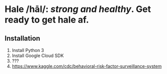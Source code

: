 # Hale /hāl/: *strong and healthy*. Get ready to get hale af.

## Installation

1. Install Python 3
2. Install Google Cloud SDK
3. ???
4. https://www.kaggle.com/cdc/behavioral-risk-factor-surveillance-system
